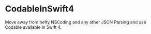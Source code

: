 # CodableInSwift4

Move away from hefty NSCoding and any other JSON Parsing and use Codable available in Swift 4.
